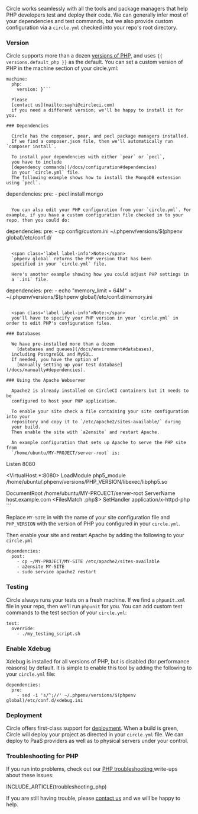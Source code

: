   Circle works seamlessly with all the tools and package managers that help PHP developers test and deploy their code. We can generally infer most of your dependencies and test commands, but we also provide custom configuration via a
  `circle.yml`
  checked into your repo's root directory.

### Version

  Circle supports more than a dozen
  [versions of PHP,](/docs/environment#php)
  and uses
  `{{ versions.default_php }}`
  as the default. You can set a custom version of PHP in the machine section of your circle.yml:

```
machine:
  php:
    version: }```

  Please
  [contact us](mailto:sayhi@circleci.com)
  if you need a different version; we'll be happy to install it for you.

### Dependencies

  Circle has the composer, pear, and pecl package managers installed.
  If we find a composer.json file, then we'll automatically run `composer install`.

  To install your dependencies with either `pear` or `pecl`,
  you have to include
  [dependency commands](/docs/configuration#dependencies)
  in your `circle.yml` file.
  The following example shows how to install the MongoDB extension using `pecl`.

```
dependencies:
  pre:
    - pecl install mongo
```

  You can also edit your PHP configuration from your `circle.yml`. For example, if you have a custom configuration file checked in to your repo, then you could do:

```
dependencies:
  pre:
    - cp config/custom.ini ~/.phpenv/versions/$(phpenv global)/etc/conf.d/
```

  <span class='label label-info'>Note:</span>
  `phpenv global` returns the PHP version that has been
  specified in your `circle.yml` file.

  Here's another example showing how you could adjust PHP settings in
  a `.ini` file.

```
dependencies:
  pre:
    - echo "memory_limit = 64M" > ~/.phpenv/versions/$(phpenv global)/etc/conf.d/memory.ini
```

  <span class='label label-info'>Note:</span>
  you'll have to specify your PHP version in your `circle.yml` in order to edit PHP's configuration files.

### Databases

  We have pre-installed more than a dozen
    [databases and queues](/docs/environment#databases),
  including PostgreSQL and MySQL.
  If needed, you have the option of
    [manually setting up your test database](/docs/manually#dependencies).

### Using the Apache Webserver

  Apache2 is already installed on CircleCI containers but it needs to be
  configured to host your PHP application.

  To enable your site check a file containing your site configuration into your
  repository and copy it to `/etc/apache2/sites-available/` during
  your build.
  Then enable the site with `a2ensite` and restart Apache.

  An example configuration that sets up Apache to serve the PHP site from
  `/home/ubuntu/MY-PROJECT/server-root` is:

```
Listen 8080

<VirtualHost *:8080>
  LoadModule php5_module /home/ubuntu/.phpenv/versions/PHP_VERSION/libexec/libphp5.so

  DocumentRoot /home/ubuntu/MY-PROJECT/server-root
  ServerName host.example.com
  <FilesMatch \.php$>
    SetHandler application/x-httpd-php
  </FilesMatch>
</VirtualHost>```

  Replace `MY-SITE` in with the name of your site configuration
  file and `PHP_VERSION` with the version of PHP you configured
  in your `circle.yml`.

  Then enable your site and restart Apache by adding the following to your `circle.yml`

```
dependencies:
  post:
    - cp ~/MY-PROJECT/MY-SITE /etc/apache2/sites-available
    - a2ensite MY-SITE
    - sudo service apache2 restart
```

### Testing

  Circle always runs your tests on a fresh machine. If we find a `phpunit.xml` file in your repo, then we'll run `phpunit` for you. You can add custom test commands to the test section of your `circle.yml`:

```
test:
  override:
    - ./my_testing_script.sh
```

### Enable Xdebug

  Xdebug is installed for all versions of PHP, but is disabled (for performance reasons) by
  default. It is simple to enable this tool by adding the following to your
  `circle.yml` file:

```
dependencies:
  pre:
    - sed -i 's/^;//' ~/.phpenv/versions/$(phpenv global)/etc/conf.d/xdebug.ini
```

### Deployment

  Circle offers first-class support for
    [deployment](/docs/configuration#deployment).
  When a build is green, Circle will deploy your project as directed
  in your `circle.yml` file.
  We can deploy to PaaS providers as well as to
  physical servers under your control.

### Troubleshooting for PHP

  If you run into problems, check out our
  [
    PHP troubleshooting
  ](/docs/troubleshooting-php)
  write-ups about these issues:

<!-- /!= @include_article('troubleshooting_php') -->

  INCLUDE_ARTICLE(troubleshooting_php)

  If you are still having trouble, please
  [contact us](mailto:sayhi@circleci.com)
  and we will be happy to help.